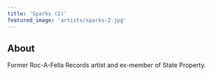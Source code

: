 ```yaml
---
title: 'Sparks (2)'
featured_image: 'artists/sparks-2.jpg'
---
```


## About

Former Roc-A-Fella Records artist and ex-member of State Property.
